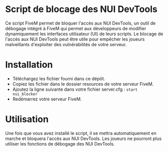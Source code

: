 # Script de blocage des NUI DevTools
Ce script FiveM permet de bloquer l'accès aux NUI DevTools, un outil de débogage intégré à FiveM qui permet aux développeurs de modifier dynamiquement les interfaces utilisateur (UI) de leurs scripts. Le blocage de l'accès aux NUI DevTools peut être utile pour empêcher les joueurs malveillants d'exploiter des vulnérabilités de votre serveur.

# Installation
- Téléchargez les fichier fourni dans ce dépôt.
- Copiez les fichier dans le dossier resources de votre serveur FiveM.
- Ajoutez la ligne suivante dans votre fichier server.cfg : `start nui_blocker`
- Redémarrez votre serveur FiveM.

# Utilisation
Une fois que vous avez installé le script, il se mettra automatiquement en marche et bloquera l'accès aux NUI DevTools. Les joueurs ne pourront plus utiliser les fonctions de débogage des NUI DevTools.
